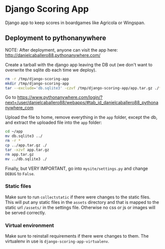 # Django Scoring App

Django app to keep scores in boardgames like Agricola or Wingspan.

## Deployment to pythonanywhere

NOTE: After deployment, anyone can visit the app here: http://danielcaballero88.pythonanywhere.com/

Create a tarball with the django app leaving the DB out (we don't want to overwrite the sqlite db each time we deploy).

```bash
rm -r /tmp/django-scoring-app
mkdir /tmp/django-scoring-app
tar --exclude='db.sqlite3' -czvf /tmp/django-scoring-app/app.tar.gz ./*
```

Go to https://www.pythonanywhere.com/login/?next=/user/danielcaballero88/webapps/#tab_id_danielcaballero88_pythonanywhere_com
 
Upload the file to home, remove everything in the `app` folder, except the db, and extract the uploaded file into the `app` folder:

```bash
cd ~/app
mv db.sqlite3 ../
rm -r *
cp ../app.tar.gz ./
tar -xzvf app.tar.gz
rm app.tar.gz
mv ../db.sqlite3 ./
```

Finally, but VERY IMPORTANT, go into `mysite/settings.py` and change `DEBUG` to `False`.

### Static files

Make sure to run `collectstatic` if there were changes to the static files.
This will put any static files in the `assets` directory and that is mapped to the static url `/assets/` in the settings file.
Otherwise no css or js or images will be served correctly.

### Virtual environment

Make sure to reinstall requirements if there were changes to them.
The virtualenv in use is `django-scoring-app-virtualenv`.